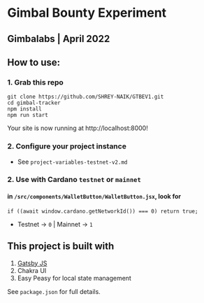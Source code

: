 # Gimbal Bounty Experiment
## Gimbalabs | April 2022

## How to use:

### 1. Grab this repo
```
git clone https://github.com/SHREY-NAIK/GTBEV1.git
cd gimbal-tracker
npm install
npm run start
```
Your site is now running at http://localhost:8000!

### 2. Configure your project instance
- See `project-variables-testnet-v2.md`

### 2. Use with Cardano `testnet` or `mainnet`
#### in `/src/components/WalletButton/WalletButton.jsx`, look for
```
if ((await window.cardano.getNetworkId()) === 0) return true;
```
- Testnet -> `0` | Mainnet -> `1`


## This project is built with
1. [Gatsby JS](https://www.gatsbyjs.com/docs/?utm_source=starter&utm_medium=readme&utm_campaign=minimal-starter)
2. Chakra UI
3. Easy Peasy for local state management

See `package.json` for full details.
